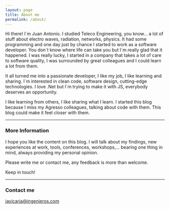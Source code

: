 ```yaml
---
layout: page
title: About me
permalink: /about/
---
```


Hi there! I´m Juan Antonio. I studied Teleco Engineering, you know... a lot of stuff about electro waves, radiation, networks, physics. It had some programming and one day just by chance I started to work as a software developer. You don´t know where life can take you but I´m really glad that it happened. I was really lucky, I started in a company that takes a lot of care to software quality, I was surrounded by great colleagues and I could learn a lot from them. 

It all turned me into a passionate developer, I like my job, I like learning and sharing. I´m interested in clean code, software design, cutting-edge technologies. I love .Net but I´m trying to make it with JS, everybody deserves an opportunity.

I like learning from others, I like sharing what I learn. I started this blog because I miss my Agresso colleagues, talking about code with them. This blog could make it feel closer with them.

*********
### More Information

I hope you like the content on this blog. I will talk about my findings, new experiences at work, tools, conferences, workshops,... bearing one thing in mind, always providing my personal opinion.

Please write me or contact me, any feedback is more than welcome.

Keep in touch!

****************************
### Contact me

[javicaria@ingenieros.com](mailto:javicaria@ingenieros.com)
